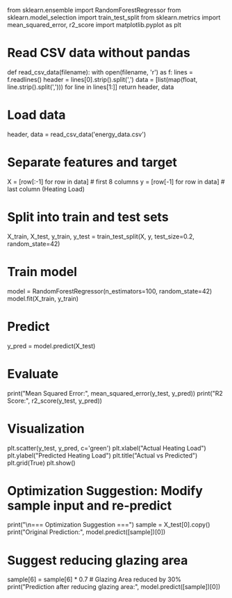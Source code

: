 from sklearn.ensemble import RandomForestRegressor
from sklearn.model_selection import train_test_split
from sklearn.metrics import mean_squared_error, r2_score
import matplotlib.pyplot as plt

# Read CSV data without pandas
def read_csv_data(filename):
    with open(filename, 'r') as f:
        lines = f.readlines()
    header = lines[0].strip().split(',')
    data = [list(map(float, line.strip().split(','))) for line in lines[1:]]
    return header, data

# Load data
header, data = read_csv_data('energy_data.csv')

# Separate features and target
X = [row[:-1] for row in data]  # first 8 columns
y = [row[-1] for row in data]  # last column (Heating Load)

# Split into train and test sets
X_train, X_test, y_train, y_test = train_test_split(X, y, test_size=0.2, random_state=42)

# Train model
model = RandomForestRegressor(n_estimators=100, random_state=42)
model.fit(X_train, y_train)

# Predict
y_pred = model.predict(X_test)

# Evaluate
print("Mean Squared Error:", mean_squared_error(y_test, y_pred))
print("R2 Score:", r2_score(y_test, y_pred))

# Visualization
plt.scatter(y_test, y_pred, c='green')
plt.xlabel("Actual Heating Load")
plt.ylabel("Predicted Heating Load")
plt.title("Actual vs Predicted")
plt.grid(True)
plt.show()

# Optimization Suggestion: Modify sample input and re-predict
print("\n=== Optimization Suggestion ===")
sample = X_test[0].copy()
print("Original Prediction:", model.predict([sample])[0])

# Suggest reducing glazing area
sample[6] = sample[6] * 0.7  # Glazing Area reduced by 30%
print("Prediction after reducing glazing area:", model.predict([sample])[0])



